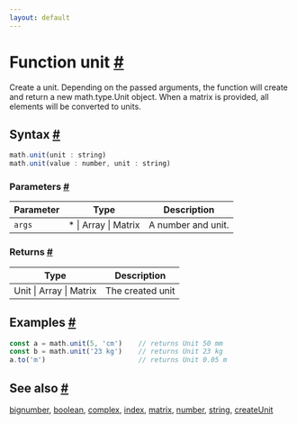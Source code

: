 ```yaml
---
layout: default
---
```


<!-- Note: This file is automatically generated from source code comments. Changes made in this file will be overridden. -->

<h1 id="function-unit">Function unit <a href="#function-unit" title="Permalink">#</a></h1>

Create a unit. Depending on the passed arguments, the function
will create and return a new math.type.Unit object.
When a matrix is provided, all elements will be converted to units.


<h2 id="syntax">Syntax <a href="#syntax" title="Permalink">#</a></h2>

```js
math.unit(unit : string)
math.unit(value : number, unit : string)
```

<h3 id="parameters">Parameters <a href="#parameters" title="Permalink">#</a></h3>

Parameter | Type | Description
--------- | ---- | -----------
`args` | * &#124; Array &#124; Matrix | A number and unit.

<h3 id="returns">Returns <a href="#returns" title="Permalink">#</a></h3>

Type | Description
---- | -----------
Unit &#124; Array &#124; Matrix | The created unit


<h2 id="examples">Examples <a href="#examples" title="Permalink">#</a></h2>

```js
const a = math.unit(5, 'cm')    // returns Unit 50 mm
const b = math.unit('23 kg')    // returns Unit 23 kg
a.to('m')                       // returns Unit 0.05 m
```


<h2 id="see-also">See also <a href="#see-also" title="Permalink">#</a></h2>

[bignumber](bignumber.html),
[boolean](boolean.html),
[complex](complex.html),
[index](index.html),
[matrix](matrix.html),
[number](number.html),
[string](string.html),
[createUnit](createUnit.html)
